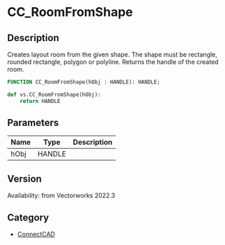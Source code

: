 # CC_RoomFromShape

## Description
Creates layout room from the given shape. The shape must be rectangle, rounded rectangle, polygon or polyline. Returns the handle of the created room.

```pascal
FUNCTION CC_RoomFromShape(hObj : HANDLE): HANDLE;
```

```python
def vs.CC_RoomFromShape(hObj):
    return HANDLE
```

## Parameters
|Name|Type|Description|
|---|---|---|
|hObj|HANDLE|   |

## Version
Availability: from Vectorworks 2022.3

## Category
* [ConnectCAD](../Categories/ConnectCAD.md)
